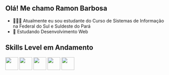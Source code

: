 ## Olá! Me chamo Ramon Barbosa
- 👨🏾‍🎓 Atualmente eu sou estudante do Curso de Sistemas de Informação na Federal do Sul e Suldeste do Pará
- 🌱 Estudando Desenvolvimento Web
## Skills Level em Andamento
<img src="https://cdn.jsdelivr.net/gh/devicons/devicon/icons/html5/html5-original.svg" width="40" height="40"/>  <img src="https://cdn.jsdelivr.net/gh/devicons/devicon/icons/css3/css3-original.svg" width="40" height="40"/>  <img src="https://cdn.jsdelivr.net/gh/devicons/devicon/icons/javascript/javascript-original.svg" width="40" height="40"/>  <img src="https://cdn.jsdelivr.net/gh/devicons/devicon/icons/react/react-original.svg" width="40" height="40"/> <img src="https://cdn.jsdelivr.net/gh/devicons/devicon/icons/tailwindcss/tailwindcss-plain.svg" width="40" height="40" />
          
          


<!-- 
<img src="https://cdn.jsdelivr.net/gh/devicons/devicon/icons/nodejs/nodejs-original.svg" width="40" height="40"/> 
-->


<!--
<br>
<br>
<img src="https://github.com/ramoncbarbosa/ramoncbarbosa/blob/main/assetc/octocat-1685839920740.png">
-->

